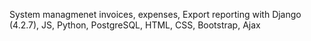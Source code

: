 System managmenet invoices, expenses, Export reporting with Django (4.2.7), JS, Python, PostgreSQL, HTML, CSS, Bootstrap, Ajax
